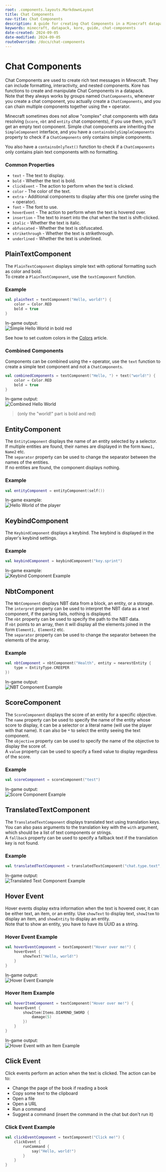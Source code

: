 ```yaml
---
root: .components.layouts.MarkdownLayout
title: Chat Components
nav-title: Chat Components
description: A guide for creating Chat Components in a Minecraft datapack using Kore.
keywords: minecraft, datapack, kore, guide, chat-components
date-created: 2024-09-05
date-modified: 2024-09-05
routeOverride: /docs/chat-components
---
```


# Chat Components

Chat Components are used to create rich text messages in Minecraft. They can include formatting, interactivity, and nested components. Kore
has functions to create and manipulate Chat Components in a datapack.<br>
Note that they always works by groups named `ChatComponents`, whenever you create a chat component, you actually create a `ChatComponents`,
and you can chain multiple components together using the `+` operator.

Minecraft sometimes does not allow "complex" chat components with data resolving (`score`, `nbt` and `entity` chat components), if you use
them, you'll get an empty text component. Simple chat components are inheriting the `SimpleComponent` interface, and you have a
`containsOnlySimpleComponents` property to check if a `ChatComponents` only contains simple components.

You also have a `containsOnlyText()` function to check if a `ChatComponents` only contains plain text components with no formatting.

### Common Properties

- `text` - The text to display.
- `bold` - Whether the text is bold.
- `clickEvent` - The action to perform when the text is clicked.
- `color` - The color of the text.
- `extra` - Additional components to display after this one (prefer using the `+` operator).
- `font` - The font to use.
- `hoverEvent` - The action to perform when the text is hovered over.
- `insertion` - The text to insert into the chat when the text is shift-clicked.
- `italic` - Whether the text is italic.
- `obfuscated` - Whether the text is obfuscated.
- `strikethrough` - Whether the text is strikethrough.
- `underlined` - Whether the text is underlined.

## PlainTextComponent

The `PlainTextComponent` displays simple text with optional formatting such as color and bold.<br>
To create a `PlainTextComponent`, use the `textComponent` function.

### Example

```kotlin
val plainText = textComponent("Hello, world!") {
	color = Color.RED
	bold = true
}
```

In-game output:<br>
![Simple Hello World in bold red](/doc/chat-components/hello-world.png)

See how to set custom colors in the [Colors](./colors) article.

### Combined Components

Components can be combined using the `+` operator, use the `text` function to create a simple text component and not a `ChatComponents`.

```kotlin
val combinedComponents = textComponent("Hello, ") + text("world!") {
	color = Color.RED
	bold = true
}
```

In-game output:<br>
![Combined Hello World](/doc/chat-components/combined-hello-world.png)
> (only the "world!" part is bold and red)

## EntityComponent

The `EntityComponent` displays the name of an entity selected by a selector. If multiple entities are found, their names are displayed in
the form `Name1, Name2` etc.<br>
The `separator` property can be used to change the separator between the names of the entities.<br>
If no entities are found, the component displays nothing.

### Example

```kotlin
val entityComponent = entityComponent(self())
```

In-game example:<br>
![Hello World of the player](/doc/chat-components/entity.png)

## KeybindComponent

The `KeybindComponent` displays a keybind. The keybind is displayed in the player's keybind settings.

### Example

```kotlin
val keybindComponent = keybindComponent("key.sprint")
```

In-game example:<br>
![Keybind Component Example](/doc/chat-components/keybind.png)

## NbtComponent

The `NbtComponent` displays NBT data from a block, an entity, or a storage. The `interpret` property can be used to interpret the NBT data
as a text component, if the parsing fails, nothing is displayed.<br>
The `nbt` property can be used to specify the path to the NBT data.<br>
If `nbt` points to an array, then it will display all the elements joined in the form `Element1, Element2` etc.<br>
The `separator` property can be used to change the separator between the elements of the array.

### Example

```kotlin
val nbtComponent = nbtComponent("Health", entity = nearestEntity {
	type = EntityType.CREEPER
})
```

In-game output:<br>
![NBT Component Example](/doc/chat-components/nbt-health.png)

## ScoreComponent

The `ScoreComponent` displays the score of an entity for a specific objective. The `name` property can be used to specify the name of the
entity whose score to display, it can be a selector or a literal name (will use the player with that name). It can also be `*` to select the
entity seeing the text component.<br>
The `objective` property can be used to specify the name of the objective to display the score of.<br>
A `value` property can be used to specify a fixed value to display regardless of the score.

### Example

```kotlin
val scoreComponent = scoreComponent("test")
```

In-game output:<br>
![Score Component Example](/doc/chat-components/score.png)

## TranslatedTextComponent

The `TranslatedTextComponent` displays translated text using translation keys. You can also pass arguments to the translation key with the
`with` argument, which should be a list of text components or strings.<br>
A `fallback` property can be used to specify a fallback text if the translation key is not found.

### Example

```kotlin
val translatedTextComponent = translatedTextComponent("chat.type.text", "Ayfri", "Hello !")
```

In-game output:<br>
![Translated Text Component Example](/doc/chat-components/translation.png)

## Hover Event

Hover events display extra information when the text is hovered over, it can be either text, an item, or an entity. Use `showText` to
display text, `showItem` to display an item, and `showEntity` to display an entity.<br>
Note that to show an entity, you have to have its UUID as a string.

### Hover Event Example

```kotlin
val hoverEventComponent = textComponent("Hover over me!") {
	hoverEvent {
		showText("Hello, world!")
	}
}
```

In-game output:<br>
![Hover Event Example](/doc/chat-components/hover.png)

### Hover Item Example

```kotlin
val hoverItemComponent = textComponent("Hover over me!") {
	hoverEvent {
		showItem(Items.DIAMOND_SWORD {
			damage(5)
		})
	}
}
```

In-game output:<br>
![Hover Event with an Item Example](/doc/chat-components/hover-item.png)

## Click Event

Click events perform an action when the text is clicked. The action can be to:

- Change the page of the book if reading a book
- Copy some text to the clipboard
- Open a file
- Open a URL
- Run a command
- Suggest a command (insert the command in the chat but don't run it)

### Click Event Example

```kotlin
val clickEventComponent = textComponent("Click me!") {
	clickEvent {
		runCommand {
			say("Hello, world!")
		}
	}
}
```

